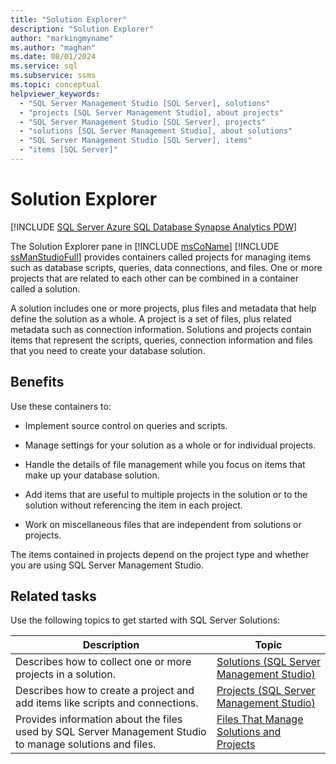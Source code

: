 ```yaml
---
title: "Solution Explorer"
description: "Solution Explorer"
author: "markingmyname"
ms.author: "maghan"
ms.date: 08/01/2024
ms.service: sql
ms.subservice: ssms
ms.topic: conceptual
helpviewer_keywords:
  - "SQL Server Management Studio [SQL Server], solutions"
  - "projects [SQL Server Management Studio], about projects"
  - "SQL Server Management Studio [SQL Server], projects"
  - "solutions [SQL Server Management Studio], about solutions"
  - "SQL Server Management Studio [SQL Server], items"
  - "items [SQL Server]"
---
```


# Solution Explorer

[!INCLUDE [SQL Server Azure SQL Database Synapse Analytics PDW](../../includes/applies-to-version/sql-asdb-asdbmi-asa-pdw.md)]

The Solution Explorer pane in [!INCLUDE [msCoName](../../includes/msconame-md.md)] [!INCLUDE [ssManStudioFull](../../includes/ssmanstudiofull-md.md)] provides containers called projects for managing items such as database scripts, queries, data connections, and files. One or more projects that are related to each other can be combined in a container called a solution.

A solution includes one or more projects, plus files and metadata that help define the solution as a whole. A project is a set of files, plus related metadata such as connection information. Solutions and projects contain items that represent the scripts, queries, connection information and files that you need to create your database solution.

## Benefits

Use these containers to:

- Implement source control on queries and scripts.

- Manage settings for your solution as a whole or for individual projects.

- Handle the details of file management while you focus on items that make up your database solution.

- Add items that are useful to multiple projects in the solution or to the solution without referencing the item in each project.

- Work on miscellaneous files that are independent from solutions or projects.

The items contained in projects depend on the project type and whether you are using SQL Server Management Studio.

## Related tasks

Use the following topics to get started with SQL Server Solutions:

| Description | Topic |
| - | - |
| Describes how to collect one or more projects in a solution. | [Solutions (SQL Server Management Studio)](../../ssms/solution/solutions-sql-server-management-studio.md) |
| Describes how to create a project and add items like scripts and connections. | [Projects (SQL Server Management Studio)](../../ssms/solution/projects-sql-server-management-studio.md) |
| Provides information about the files used by SQL Server Management Studio to manage solutions and files. | [Files That Manage Solutions and Projects](../../ssms/solution/files-that-manage-solutions-and-projects.md) |
